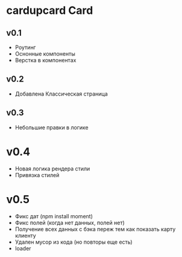 # cardupcard Card

## v0.1
- Роутинг 
- Оснонные компоненты
- Верстка в компонентах

## v0.2
- Добавлена Классическая страница

## v0.3
- Небольшие правки в логике

# v0.4
- Новая логика рендера стили
- Привязка стилей 

# v0.5
- Фикс дат (npm install moment)
- Фикс полей (когда нет данных, полей нет)
- Получение всех данных с бэка переж тем как показать карту клиенту
- Удален мусор из кода (но повторы еще есть)
- loader 